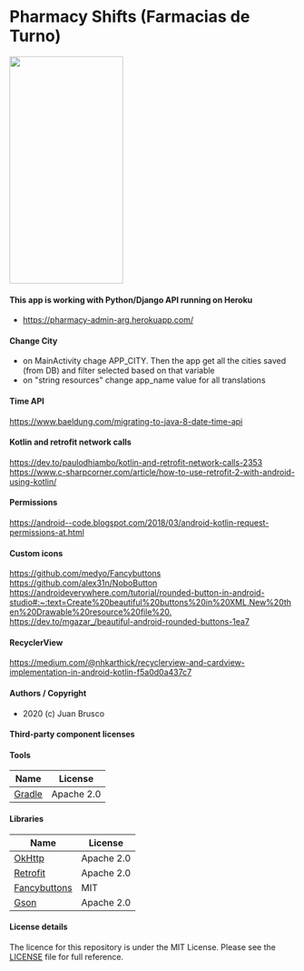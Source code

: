 # Pharmacy Shifts (Farmacias de Turno)

<img src="https://i.ibb.co/LNbTzbY/Screen-Shot-2020-09-07-at-18-09-18.png" width="200" height="400"/>

#### This app is working with Python/Django API running on Heroku
- <https://pharmacy-admin-arg.herokuapp.com/>

#### Change City
- on MainActivity chage APP_CITY. Then the app get all the cities saved (from DB) and filter selected based on that variable
- on "string resources" change app_name value for all translations

#### Time API       
<https://www.baeldung.com/migrating-to-java-8-date-time-api>        

#### Kotlin and retrofit network calls      
<https://dev.to/paulodhiambo/kotlin-and-retrofit-network-calls-2353>        
<https://www.c-sharpcorner.com/article/how-to-use-retrofit-2-with-android-using-kotlin/>        

#### Permissions        
<https://android--code.blogspot.com/2018/03/android-kotlin-request-permissions-at.html>             

#### Custom icons       
<https://github.com/medyo/Fancybuttons>       
<https://github.com/alex31n/NoboButton>     
<https://androideverywhere.com/tutorial/rounded-button-in-android-studio#:~:text=Create%20beautiful%20buttons%20in%20XML,New%20then%20Drawable%20resource%20file%20.>       
<https://dev.to/mgazar_/beautiful-android-rounded-buttons-1ea7>     

#### RecyclerView       
<https://medium.com/@nhkarthick/recyclerview-and-cardview-implementation-in-android-kotlin-f5a0d0a437c7>    

#### Authors / Copyright

- 2020 (c) Juan Brusco

#### Third-party component licenses

#### Tools

| Name                                                        | License                   |
| ----------------------------------------------------------- | ------------------------- |
| [Gradle](https://gradle.org/)                         | Apache 2.0                       |


#### Libraries

| Name                                                       | License    |
| ---------------------------------------------------------- | ---------- |
| [OkHttp](https://github.com/square/okhttp/)            | Apache 2.0 |
| [Retrofit](https://github.com/square/retrofit)      | Apache 2.0        |
| [Fancybuttons](https://github.com/medyo/Fancybuttons)      | MIT        |
| [Gson](https://github.com/google/gson)      | Apache 2.0        |

#### License details

The licence for this repository is under the MIT License. Please see the [LICENSE](LICENSE) file for full reference.
